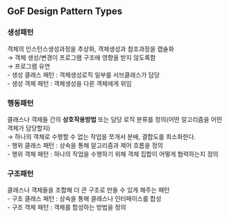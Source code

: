 ## GoF Design Pattern Types
### 생성패턴
  객체의 인스턴스생성과정을 추상화, 객체생성과 참조과정을 캡슐화   
  → 객체 생성/변경이 프로그램 구조에 영향을 받지 않도록함   
  → 프로그램 유연   
    - 생성 클래스 패턴 : 객체생성로직 일부를 서브클래스가 담당   
    - 생성 객체 패턴 : 객체생성을 다른 객체에게 위임   

### 행동패턴
  클래스나 객체들 간의 **상호작용방법** 또는 담당 로직 분류를 정의(어떤 알고리즘을 어떤 객체가 담당할지)   
  → 하나의 객체로 수행할 수 없는 작업을 쪼개서 분배, 결합도를 최소화한다.   
    - 행위 클래스 패턴 : 상속을 통해 알고리즘과 제어 흐름을 정의   
    - 행위 객체 패턴 : 하나의 작업을 수행하기 위해 객체 집합이 어떻게 협력하는지 정의   


### 구조패턴
  클래스나 객체들을 조합해 더 큰 구조로 만들 수 있게 해주는 패턴   
    - 구조 클래스 패턴 : 상속을 통해 클래스나 인터페이스를 합성   
    - 구조 객체 패턴 : 객체를 합성하는 방법을 정의   